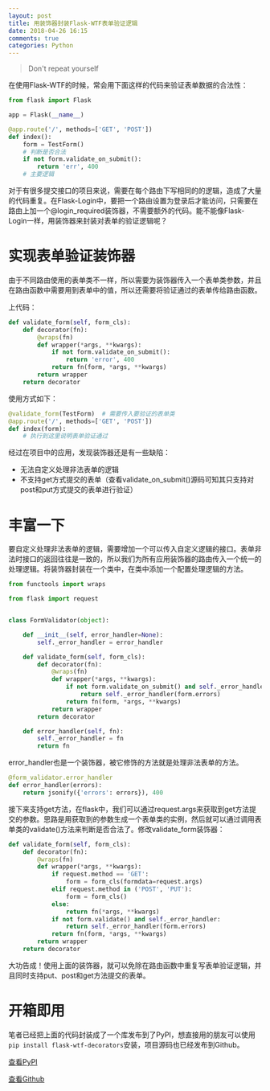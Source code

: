 ```yaml
---
layout: post
title: 用装饰器封装Flask-WTF表单验证逻辑
date: 2018-04-26 16:15
comments: true
categories: Python
---
```


> Don't repeat yourself

在使用Flask-WTF的时候，常会用下面这样的代码来验证表单数据的合法性：

```python
from flask import Flask

app = Flask(__name__)

@app.route('/', methods=['GET', 'POST'])
def index():
	form = TestForm()
	# 判断是否合法
	if not form.validate_on_submit():
		return 'err', 400
	# 主要逻辑
```

对于有很多提交接口的项目来说，需要在每个路由下写相同的的逻辑，造成了大量的代码重复。在Flask-Login中，要把一个路由设置为登录后才能访问，只需要在路由上加一个@login_required装饰器，不需要额外的代码。能不能像Flask-Login一样，用装饰器来封装对表单的验证逻辑呢？

# 实现表单验证装饰器

由于不同路由使用的表单类不一样，所以需要为装饰器传入一个表单类参数，并且在路由函数中需要用到表单中的值，所以还需要将验证通过的表单传给路由函数。

上代码：

```python
def validate_form(self, form_cls):
    def decorator(fn):
        @wraps(fn)
        def wrapper(*args, **kwargs):
            if not form.validate_on_submit():
                return 'error', 400
            return fn(form, *args, **kwargs)
        return wrapper
    return decorator
```

使用方式如下：

```python
@validate_form(TestForm)  # 需要传入要验证的表单类
@app.route('/', methods=['GET', 'POST'])
def index(form):
    # 执行到这里说明表单验证通过
```

经过在项目中的应用，发现装饰器还是有一些缺陷：

- 无法自定义处理非法表单的逻辑
- 不支持get方式提交的表单（查看validate_on_submit()源码可知其只支持对post和put方式提交的表单进行验证）

# 丰富一下

要自定义处理非法表单的逻辑，需要增加一个可以传入自定义逻辑的接口。表单非法时接口的返回往往是一致的，所以我们为所有应用装饰器的路由传入一个统一的处理逻辑。将装饰器封装在一个类中，在类中添加一个配置处理逻辑的方法。

```python
from functools import wraps

from flask import request


class FormValidator(object):

    def __init__(self, error_handler=None):
        self._error_handler = error_handler

    def validate_form(self, form_cls):
        def decorator(fn):
            @wraps(fn)
            def wrapper(*args, **kwargs):
                if not form.validate_on_submit() and self._error_handler:
                    return self._error_handler(form.errors)
                return fn(form, *args, **kwargs)
            return wrapper
        return decorator

    def error_handler(self, fn):
        self._error_handler = fn
        return fn
```

error_handler也是一个装饰器，被它修饰的方法就是处理非法表单的方法。

```python
@form_validator.error_handler
def error_handler(errors):
    return jsonify({'errors': errors}), 400
```

接下来支持get方法，在flask中，我们可以通过request.args来获取到get方法提交的参数。思路是用获取到的参数生成一个表单类的实例，然后就可以通过调用表单类的validate()方法来判断是否合法了。修改validate_form装饰器：

```Python
def validate_form(self, form_cls):
    def decorator(fn):
        @wraps(fn)
        def wrapper(*args, **kwargs):
            if request.method == 'GET':
                form = form_cls(formdata=request.args)
            elif request.method in ('POST', 'PUT'):
                form = form_cls()
            else:
                return fn(*args, **kwargs)
            if not form.validate() and self._error_handler:
                return self._error_handler(form.errors)
            return fn(form, *args, **kwargs)
        return wrapper
    return decorator
```

大功告成！使用上面的装饰器，就可以免除在路由函数中重复写表单验证逻辑，并且同时支持put、post和get方法提交的表单。

# 开箱即用

笔者已经把上面的代码封装成了一个库发布到了PyPI，想直接用的朋友可以使用`pip install flask-wtf-decorators`安装，项目源码也已经发布到Github。

[查看PyPI](https://pypi.org/project/Flask-WTF-Decorators/)

[查看Github](https://github.com/simpleapples/flask-wtf-decorators)
